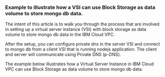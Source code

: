 ### Example to illustrate how a VSI can use Block Storage as data volume to store mongo db data.   

The intent of this article is to walk you through the process that are involved in setting up a virtual server instance (VSI) with block storage as data volume to store mongo db data in the IBM Cloud VPC.

After the setup, you can configure private dns in the server VSI and connect to mongo db from a client VSI that is running nodejs application. The client and server will communicate using Private DNS (p-DNS).

The example below illustrates how a Virtual Server Instance in IBM Cloud VPC can use Block Storage as data volume to store mongo db data.  









